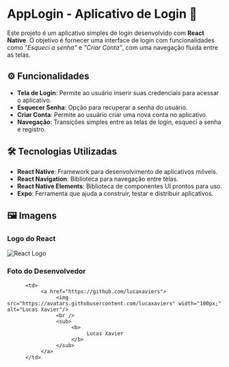 # AppLogin - Aplicativo de Login 🔐

Este projeto é um aplicativo simples de login desenvolvido com **React Native**. O objetivo é fornecer uma interface de login com funcionalidades como *"Esqueci a senha"* e *"Criar Conta"*, com uma navegação fluida entre as telas.

## ⚙️ Funcionalidades

- **Tela de Login**: Permite ao usuário inserir suas credenciais para acessar o aplicativo. 
- **Esquecer Senha**: Opção para recuperar a senha do usuário. 
- **Criar Conta**: Permite ao usuário criar uma nova conta no aplicativo. 
- **Navegação**: Transições simples entre as telas de login, esqueci a senha e registro.

## 🛠️ Tecnologias Utilizadas

- **React Native**: Framework para desenvolvimento de aplicativos móveis. 
- **React Navigation**: Biblioteca para navegação entre telas. 
- **React Native Elements**: Biblioteca de componentes UI prontos para uso. 
- **Expo**: Ferramenta que ajuda a construir, testar e distribuir aplicativos.

## 🖼️ Imagens

### Logo do React
![React Logo](https://upload.wikimedia.org/wikipedia/commons/a/a7/React-icon.svg)

### Foto do Desenvolvedor
<table>

          <td>
               <a href="https://github.com/lucaxaviers">
                    <img src="https://avatars.githubusercontent.com/lucaxaviers" width="100px;" alt="Lucas Xavier"/> 
                    <br /> 
                    <sub>
                         <b>
                              Lucas Xavier 
                         </b>
                    </sub> 
               </a> 
          </td> 
     